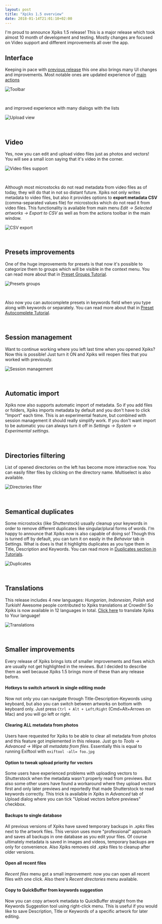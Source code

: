 ```yaml
---
layout: post
title: "Xpiks 1.5 overview"
date: 2018-01-14T21:01:10+02:00
---
```


I'm proud to announce Xpiks 1.5 release! This is a major release which took almost 10 month of development and testing. Mostly changes are focused on Video support and different improvements all over the app.

## Interface

Keeping in pace with <a href='{{< misc/rel "/2017/02/24/xpiks-14-detailed-features/" >}}'>previous release</a> this one also brings many UI changes and improvements. Most notable ones are updated experience of <a href='{{< misc/rel "/tutorials/interface-mainview/" >}}'>main actions</a>

<p>
  <img alt="Toolbar" src='{{< misc/rel "/images/tutorials/interface/mainview-toolbar.png" >}}' class="small-12 large-12" />
</p>

<br />

and improved experience with many dialogs with the lists

<p>
  <img alt="Upload view" src='{{< misc/rel "/images/tutorials/interface/upload.png" >}}' class="small-12 large-12" />
</p>

<br />

## Video

Yes, now you can edit and upload video files just as photos and vectors! You will see a small icon saying that it's video in the corner.

<p>
  <img alt="Video files support" src='{{< misc/rel "/images/posts/xpiks-15-overview/video-files.png" >}}' class="small-12 large-12" />
</p>

<br />

Although most microstocks do not read metadata from video files as of today, they will do that in not so distant future. Xpiks not only writes metadata to video files, but also it provides options to **export metadata CSV** (comma-separated values file) for microstocks which do not read it from video files. This functionality is available from main menu _Edit -> Selected artworks -> Export to CSV_ as well as from the actions toolbar in the main window.

<p>
  <img alt="CSV export" src='{{< misc/rel "/images/posts/xpiks-15-overview/csv-export.png" >}}' class="small-12 large-12" />
</p>

<br />

## Presets improvements

One of the huge improvements for presets is that now it's possible to categorize them to groups which will be visible in the context menu. You can read more about that in <a href='{{< misc/rel "/tutorials/presets-groups/" >}}'>Preset Groups Tutorial</a>.

<p>
  <img alt="Presets groups" src='{{< misc/rel "/images/tutorials/presets/groups.gif" >}}' class="small-12 large-12" />
</p>

<br />

Also now you can autocomplete presets in keywords field when you type along with keywords or separately. You can read more about that in <a href='{{< misc/rel "/tutorials/presets-autocomplete/" >}}'>Preset Autocomplete Tutorial</a>.

<br />

## Session management

Want to continue working where you left last time when you opened Xpiks? Now this is possible! Just turn it ON and Xpiks will reopen files that you worked with previously.

<p>
  <img alt="Session management" src='{{< misc/rel "/images/posts/xpiks-15-overview/session-restore.png" >}}' class="small-12 large-12" />
</p>

<br />

## Automatic import

Xpiks now also supports automatic import of metadata. So if you add files or folders, Xpiks imports metadata by default and you don't have to click "Import" each time. This is an experimental feature, but combined with session management it should really simplify work. If you don't want import to be automatic you can always turn it off in _Settings -> System -> Experimental settings_.

<br />

## Directories filtering

List of opened directories on the left has become more interactive now. You can easily filter files by clicking on the directory name. Multiselect is also available.

<p>
  <img alt="Directories filter" src='{{< misc/rel "/images/posts/xpiks-15-overview/directories-filter.gif" >}}' class="small-12 large-12" />
</p>

<br />

## Semantical duplicates

Some microstocks (like Shutterstock) usually cleanup your keywords in order to remove different duplicates like singular/plural forms of words. I'm happy to announce that Xpiks now is also capable of doing so! Though this is turned off by default, you can turn it on easily in the _Behavior_ tab in Settings. What is does is that it highlights duplicates as you type them in Title, Description and Keywords. You can read more in <a href='{{< misc/rel "/tutorials/keywords-duplicates" >}}'>Duplicates section in Tutorials</a>.

<p>
  <img alt="Duplicates" src='{{< misc/rel "/images/posts/xpiks-15-overview/duplicates.png" >}}' class="small-12 large-12" />
</p>

<br />


## Translations

This release includes 4 new languages: _Hungarian_, _Indonesian_, _Polish_ and _Turkish_! Awesome people contributed to Xpiks translations at CrowdIn! So Xpiks is now available in 12 languages in total. <a href="https://crwd.in/xpiks">Click here</a> to translate Xpiks to Your language!

<p>
  <img alt="Translations" src='{{< misc/rel "/images/posts/xpiks-15-overview/translations.png" >}}' class="small-12 large-12" />
</p>

<br />

## Smaller improvements

Every release of Xpiks brings lots of smaller improvements and fixes which are usually not get highlighted in the reviews. But I decided to describe them as well because Xpiks 1.5 brings more of these than any release before.

#### Hotkeys to switch artwork in single editing mode

Now not only you can navigate through Title-Description-Keywords using keyboard, but also you can switch between artworks on bottom with keyboard only. Just press `Ctrl + Alt + Left/Right` (Cmd+Alt+Arrows on Mac) and you will go left or right.

#### Clearing ALL metadata from photos

Users have requested for Xpiks to be able to clear all metadata from photos and this feature got implemented in this release. Just go to _Tools -> Advanced -> Wipe all metadata from files_. Essentially this is equal to running Exiftool with `exiftool -all= foo.jpg`

#### Option to tweak upload priority for vectors

Some users have experienced problems with uploading vectors to Shutterstock when the metadata wasn't properly read from previews. But also some other users have found a workaround where they upload vectors first and only later previews and reportedly that made Shutterstock to read keywords correctly. This trick is available in Xpiks in _Advanced_ tab of Upload dialog where you can tick "Upload vectors before previews" checkbox.

#### Backups to single database

All previous versions of Xpiks have saved temporary backups in _.xpks_ files next to the artwork files. This version uses more "professional" approach and saves all backups in one database as you edit your files. Of course ultimately metadata is saved in images and videos, temporary backups are only for convenience. Also Xpiks removes old _.xpks_ files to cleanup after older versions.

#### Open all recent files

_Recent files_ menu got a small improvement: now you can open all recent files with one click. Also there's _Recent directories_ menu available.

#### Copy to QuickBuffer from keywords suggestion

Now you can copy artwork metadata to QuickBuffer straight from the Keywords Suggestion tool using right-click menu. This is useful if you would like to save Description, Title or Keywords of a specific artwork for later editing.
